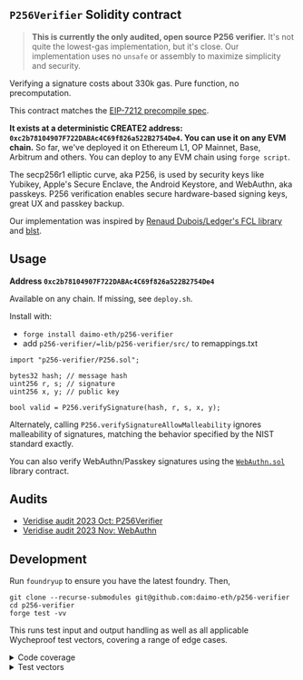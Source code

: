 ## `P256Verifier` Solidity contract

> **This is currently the only audited, open source P256 verifier.** It's not quite the lowest-gas implementation, but it's close.
> Our implementation uses no `unsafe` or assembly to maximize simplicity and security.

Verifying a signature costs about 330k gas. Pure function, no precomputation.

This contract matches the [EIP-7212 precompile spec](https://eips.ethereum.org/EIPS/eip-7212).

**It exists at a deterministic CREATE2 address: `0xc2b78104907F722DABAc4C69f826a522B2754De4`. You can use it on any EVM chain.** So far, we've deployed it on Ethereum L1, OP Mainnet, Base, Arbitrum and others. You can deploy to any EVM chain using `forge script`.

The secp256r1 elliptic curve, aka P256, is used by security keys like Yubikey, Apple's Secure Enclave, the Android Keystore, and WebAuthn, aka passkeys. P256 verification enables secure hardware-based signing keys, great UX and passkey backup.

Our implementation was inspired by [Renaud Dubois/Ledger's FCL library](https://github.com/rdubois-crypto/FreshCryptoLib) and [blst](https://github.com/supranational/blst).

## Usage

**Address `0xc2b78104907F722DABAc4C69f826a522B2754De4`**

Available on any chain. If missing, see `deploy.sh`.

Install with:
- `forge install daimo-eth/p256-verifier`
- add `p256-verifier/=lib/p256-verifier/src/` to remappings.txt

```solidity
import "p256-verifier/P256.sol";

bytes32 hash; // message hash
uint256 r, s; // signature
uint256 x, y; // public key

bool valid = P256.verifySignature(hash, r, s, x, y);
```

Alternately, calling `P256.verifySignatureAllowMalleability` ignores 
malleability of signatures, matching the behavior specified by the NIST standard
exactly.

You can also verify WebAuthn/Passkey signatures using the [`WebAuthn.sol`](./src/WebAuthn.sol) library contract.

## Audits

- [Veridise audit 2023 Oct: P256Verifier](./audits/2023-10-veridise.pdf)
- [Veridise audit 2023 Nov: WebAuthn](./audits/2023-11-veridise-webauthn.pdf)

## Development

Run `foundryup` to ensure you have the latest foundry. Then,

```
git clone --recurse-submodules git@github.com:daimo-eth/p256-verifier
cd p256-verifier
forge test -vv
```

This runs test input and output handling as well as all applicable Wycheproof
test vectors, covering a range of edge cases.

<details>
<summary>Code coverage</summary>
Install the recommended VSCode extension to view line-by-line test coverage.
To regenerate coverage:

```
forge coverage --ir-minimum --report lcov
```

</details>

<details>
<summary>Test vectors</summary>

To regenerate test vectors:

```
cd test-vectors
npm i

# Download, extract, clean test vectors
# This regenerates ../test/vectors.jsonl
npm start

# Validate that all vectors produce expected results with SubtleCrypto and noble library implementation
npm test

# Validate that all vectors also work with EIP-7212
# Test the fallback contract...
cd ..
forge test -vv

# In future, execution spec and clients can test against the same clean vectors
```

</details>
